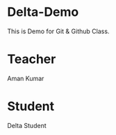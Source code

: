 # Delta-Demo
This is Demo for Git &amp; Github Class.

#  Teacher
Aman Kumar

# Student
Delta Student